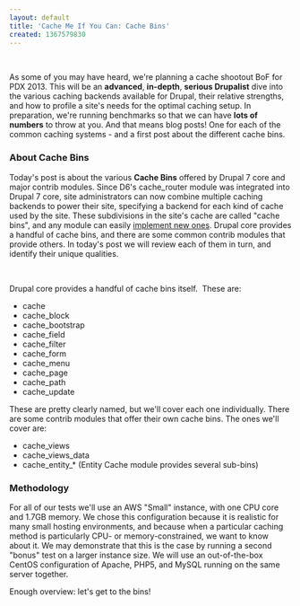 ```yaml
---
layout: default
title: 'Cache Me If You Can: Cache Bins'
created: 1367579830
---
```

<p>&nbsp;</p><p>As some of you may have heard, we're planning a cache shootout BoF for PDX 2013. This will be an&nbsp;<strong>advanced</strong>,&nbsp;<strong>in-depth</strong>,&nbsp;<strong>serious Drupalist</strong>&nbsp;dive into the various caching backends available for Drupal, their relative strengths, and how to profile a site's needs for the optimal caching setup. In preparation, we're running benchmarks so that we can have&nbsp;<strong>lots of numbers</strong>&nbsp;to throw at you. And that means blog posts! One for each of the common caching systems - and a first post about the different cache bins.</p><h3>About Cache Bins</h3><p>Today's post is about the various&nbsp;<b>Cache Bins</b> offered by Drupal 7 core and major contrib modules. Since D6's cache_router module was integrated into Drupal 7 core, site administrators can now combine multiple caching backends to power their site, specifying a backend for each kind of cache used by the site. These subdivisions in the site's cache are called "cache bins", and any module can easily <a href="http://api.drupal.org/api/drupal/includes%21cache.inc/interface/DrupalCacheInterface/7">implement new ones</a>. Drupal core provides a handful of cache bins, and there are some common contrib modules that provide others. In today's post we will review each of them in turn, and identify their unique qualities.&nbsp;</p><p>&nbsp;</p><p>Drupal core provides a handful of cache bins itself. &nbsp;These are:</p><ul><li>cache</li><li>cache_block</li><li>cache_bootstrap</li><li>cache_field</li><li>cache_filter</li><li>cache_form</li><li>cache_menu</li><li>cache_page</li><li>cache_path</li><li>cache_update</li></ul><p>These are pretty clearly named, but we'll cover each one individually. There are some contrib modules that offer their own cache bins. The ones we'll cover are:</p><ul><li>cache_views</li><li>cache_views_data</li><li>cache_entity_* (Entity Cache module provides several sub-bins)</li></ul><h3>Methodology</h3><p>For all of our tests we'll use an AWS "Small" instance, with one CPU core and 1.7GB memory. We chose this configuration because it is realistic for many small hosting environments, and because when a particular caching method is particularly CPU- or memory-constrained, we want to know about it. We may demonstrate that this is the case by running a second "bonus" test on a larger instance size. We will use an out-of-the-box CentOS configuration of Apache, PHP5, and MySQL running on the same server together.&nbsp;</p><p>Enough overview: let's get to the bins!</p><h3>&nbsp;</h3><p>&nbsp;</p>
